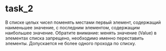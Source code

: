 # task_2
В списке целых чисел поменять местами первый элемент, содержащий наименьшее значение, с последним элементом, содержащим наибольшее значение. Обратите внимание: менять значение (Value) в элементах списка запрещено, необходимо именно переставить элементы. Допускается не более одного прохода по списку.

